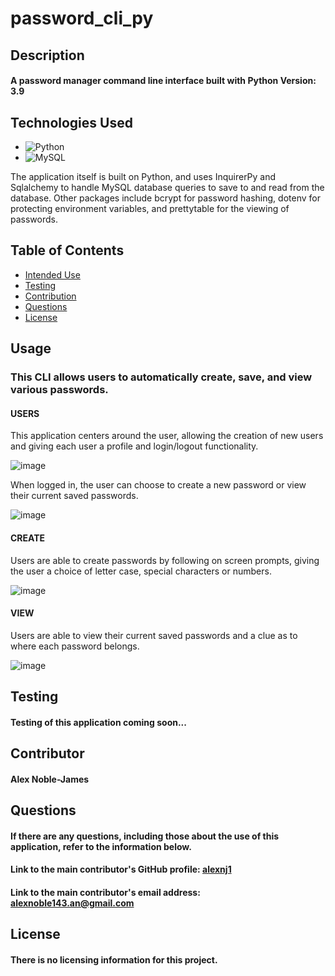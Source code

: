 # password_cli_py

  ## Description


  #### A password manager command line interface built with Python Version: 3.9
  
  ## Technologies Used
  
  * ![Python](https://img.shields.io/badge/python-3670A0?style=for-the-badge&logo=python&logoColor=ffdd54)
  * ![MySQL](https://img.shields.io/badge/mysql-%2300f.svg?style=for-the-badge&logo=mysql&logoColor=white)
  
  The application itself is built on Python, and uses InquirerPy and Sqlalchemy to handle MySQL database queries to save to and read from the database. Other packages include bcrypt for password hashing, dotenv for protecting environment variables, and prettytable for the viewing of passwords.
  


  ## Table of Contents


  * [Intended Use](#usage)
  * [Testing](#testing)
  * [Contribution](#contributor)
  * [Questions](#questions)
  * [License](#license)


  #### 

  ## Usage


  ### This CLI allows users to automatically create, save, and view various passwords.
  
  #### USERS
  
  This application centers around the user, allowing the creation of new users and giving each user a profile and login/logout functionality.
  
  ![image](https://user-images.githubusercontent.com/93218601/187812426-1ccd4cb0-aa0c-439a-b3b3-e1332a96f864.png)
  
  When logged in, the user can choose to create a new password or view their current saved passwords.

  ![image](https://user-images.githubusercontent.com/93218601/187812548-36e70308-8411-404c-bd5a-28f08cbd003c.png)

  
  #### CREATE
  Users are able to create passwords by following on screen prompts, giving the user a choice of letter case, special characters or numbers.
  
  ![image](https://user-images.githubusercontent.com/93218601/187812871-c35ee533-5174-4668-98a9-ecdd07bbc2c1.png)
  
  #### VIEW
  Users are able to view their current saved passwords and a clue as to where each password belongs.
  
  ![image](https://user-images.githubusercontent.com/93218601/187813425-53367d6d-05e7-4330-847e-6744427a3aef.png)
  
  
  ## Testing
  
  #### Testing of this application coming soon...

  
  ## Contributor


#### Alex Noble-James

  
  ## Questions


  #### If there are any questions, including those about the use of this application, refer to the information below.
  
  #### Link to the main contributor's GitHub profile: [alexnj1](https://www.github.com/alexnj1)

  #### Link to the main contributor's email address: alexnoble143.an@gmail.com
  
  ## License
  
  
  #### There is no licensing information for this project.
  
